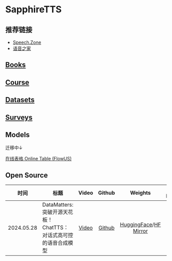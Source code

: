 # SapphireTTS

## 推荐链接

- [Speech.Zone](https://speech.zone)
- [语音之家](https://www.speechhome.com)

## [Books](Books/_ToC.md)

## [Course](Courses/_ToC.md)

## [Datasets](Datasets/_ToC.md)

## [Surveys](Surveys/_ToC.md)

## Models

迁移中↓

[在线表格 Online Table (FlowUS)](https://flowus.cn/share/a0be3b4b-48a7-442d-bf15-279bce02fbf1?code=LGBWZA) 

## Open Source

|时间|标题|Video|Github|Weights|Code Review|
|:-:|---|:-:|:-:|:-:|:-:|
|2024.05.28|DataMatters: 突破开源天花板！ChatTTS：对话式高可控的语音合成模型|[Video](https://www.bilibili.com/video/BV1zn4y1o7iV)|[Github](https://github.com/2noise/ChatTTS)|[HuggingFace](https://huggingface.co/2Noise/ChatTTS)/[HF Mirror](https://hf-mirrors.com/2Noise/ChatTTS)|[Local](CodeReviews/2024.05.28_ChatTTS/Readme.md)|

